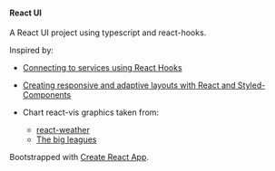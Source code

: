 #### React UI
A React UI project using typescript and react-hooks.

Inspired by: 

- [Connecting to services using React Hooks](https://github.com/camilosw/react-hooks-services)

- [Creating responsive and adaptive layouts with React and Styled-Components](https://dev.to/carloscne/creating-responsive-and-adaptive-layouts-with-react-and-styled-components-1ghi)

- Chart react-vis graphics taken from:
    - [react-weather](https://github.com/jckr/react-weather)
    - [The big leagues](https://medium.com/@jcukier/the-big-leagues-b32c773c5969)

Bootstrapped with [Create React App](https://github.com/facebook/create-react-app).

